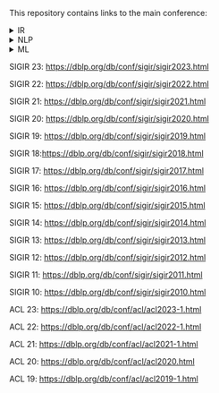 This repository contains links to the main conference:

<details>
<summary>IR</summary>
<details><summary>SIGIR</summary>
<ul>
<li>SIGIR 23</li>
<li>SIGIR 22</li>
<li>SIGIR 21</li>
</ul>
</details>
<details><summary>CIKM</summary>
<ul>
<li>CIKM 23</li>
<li>CIKM 22</li>
<li>CIKM 21</li>
</ul>
</details>
<details><summary>WSDM</summary>
<ul>
<li>WSDM 23</li>
<li>WSDM 22</li>
<li>WSDM 21</li>
</ul>
</details>
<details><summary>WWW</summary>
<ul>
<li>WWW 23</li>
<li>WWW 22</li>
<li>WWW 21</li>
</ul>
</details>
</details>

<details>
<summary>NLP</summary>
<details><summary>ACL</summary>
<ul>
<li>ACL 23</li>
<li>ACL 22</li>
<li>ACL 21</li>
</ul>
</details>
<!-- Continue with other conferences -->
</details>

<details>
<summary>ML</summary>
<details><summary>NeurIPS</summary>
<ul>
<li>NeurIPS 23</li>
<li>NeurIPS 22</li>
<li>NeurIPS 21</li>
</ul>
</details>
<!-- Continue with other conferences -->
</details>





SIGIR 23: https://dblp.org/db/conf/sigir/sigir2023.html

SIGIR 22: https://dblp.org/db/conf/sigir/sigir2022.html

SIGIR 21: https://dblp.org/db/conf/sigir/sigir2021.html

SIGIR 20: https://dblp.org/db/conf/sigir/sigir2020.html

SIGIR 19: https://dblp.org/db/conf/sigir/sigir2019.html

SIGIR 18:https://dblp.org/db/conf/sigir/sigir2018.html

SIGIR 17: https://dblp.org/db/conf/sigir/sigir2017.html

SIGIR 16: https://dblp.org/db/conf/sigir/sigir2016.html

SIGIR 15: https://dblp.org/db/conf/sigir/sigir2015.html

SIGIR 14: https://dblp.org/db/conf/sigir/sigir2014.html

SIGIR 13: https://dblp.org/db/conf/sigir/sigir2013.html

SIGIR 12: https://dblp.org/db/conf/sigir/sigir2012.html

SIGIR 11: https://dblp.org/db/conf/sigir/sigir2011.html

SIGIR 10: https://dblp.org/db/conf/sigir/sigir2010.html

ACL 23: https://dblp.org/db/conf/acl/acl2023-1.html

ACL 22: https://dblp.org/db/conf/acl/acl2022-1.html

ACL 21: https://dblp.org/db/conf/acl/acl2021-1.html

ACL 20: https://dblp.org/db/conf/acl/acl2020.html

ACL 19: https://dblp.org/db/conf/acl/acl2019-1.html



